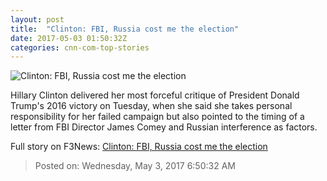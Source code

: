 ```yaml
---
layout: post
title:  "Clinton: FBI, Russia cost me the election"
date: 2017-05-03 01:50:32Z
categories: cnn-com-top-stories
---
```


![Clinton: FBI, Russia cost me the election](http://i2.cdn.cnn.com/cnnnext/dam/assets/170331130956-hillary-clinton-speaks-at-georgetown-university-super-tease.jpg)

Hillary Clinton delivered her most forceful critique of President Donald Trump's 2016 victory on Tuesday, when she said she takes personal responsibility for her failed campaign but also pointed to the timing of a letter from FBI Director James Comey and Russian interference as factors.


Full story on F3News: [Clinton: FBI, Russia cost me the election](http://www.f3nws.com/n/mp3knH)

> Posted on: Wednesday, May 3, 2017 6:50:32 AM
